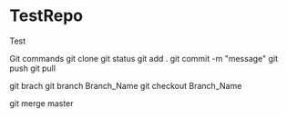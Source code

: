 # TestRepo
Test

Git commands
git clone <repo link>
git status
git add . 
git commit -m "message"
git push
git pull

git brach
git branch Branch_Name
git checkout Branch_Name

git merge master
